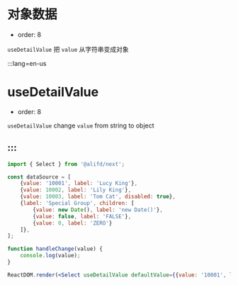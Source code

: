 # 对象数据

- order: 8

`useDetailValue` 把 `value` 从字符串变成对象

:::lang=en-us
# useDetailValue

- order: 8

`useDetailValue` change `value` from string to object

:::
---

````jsx
import { Select } from '@alifd/next';

const dataSource = [
    {value: '10001', label: 'Lucy King'},
    {value: 10002, label: 'Lily King'},
    {value: 10003, label: 'Tom Cat', disabled: true},
    {label: 'Special Group', children: [
        {value: new Date(), label: 'new Date()'},
        {value: false, label: 'FALSE'},
        {value: 0, label: 'ZERO'}
    ]},
];

function handleChange(value) {
    console.log(value);
}

ReactDOM.render(<Select useDetailValue defaultValue={{value: '10001', label: 'Lucy King'}} onChange={handleChange} dataSource={dataSource} style={{width: 150}} />, mountNode);
````
